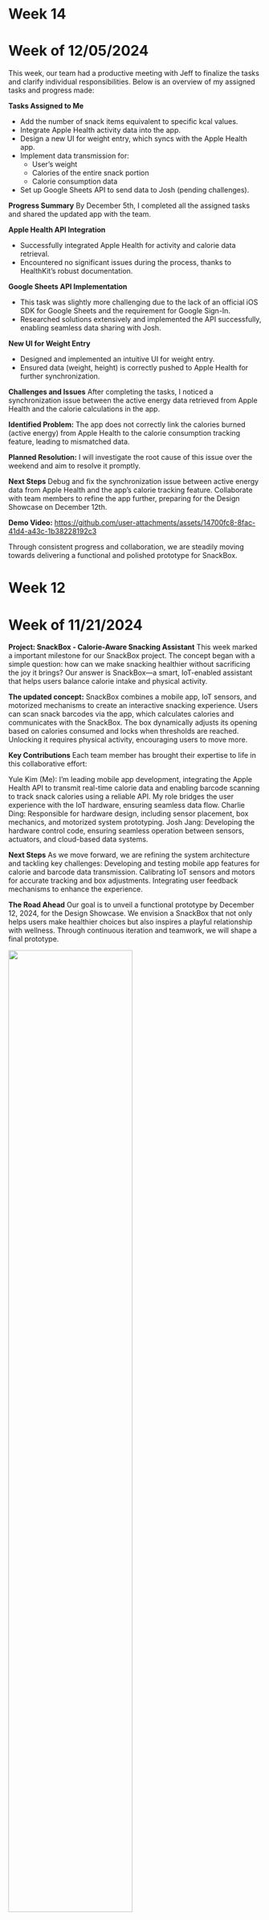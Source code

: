 # Week 14
# Week of 12/05/2024

This week, our team had a productive meeting with Jeff to finalize the tasks and clarify individual responsibilities. Below is an overview of my assigned tasks and progress made:

**Tasks Assigned to Me**
- Add the number of snack items equivalent to specific kcal values.
- Integrate Apple Health activity data into the app.
- Design a new UI for weight entry, which syncs with the Apple Health app.
- Implement data transmission for:
    - User’s weight
    - Calories of the entire snack portion
    - Calorie consumption data
- Set up Google Sheets API to send data to Josh (pending challenges).

**Progress Summary**
By December 5th, I completed all the assigned tasks and shared the updated app with the team.

**Apple Health API Integration**
- Successfully integrated Apple Health for activity and calorie data retrieval.
- Encountered no significant issues during the process, thanks to HealthKit’s robust documentation.

**Google Sheets API Implementation**
- This task was slightly more challenging due to the lack of an official iOS SDK for Google Sheets and the requirement for Google Sign-In.
- Researched solutions extensively and implemented the API successfully, enabling seamless data sharing with Josh.

**New UI for Weight Entry**
- Designed and implemented an intuitive UI for weight entry.
- Ensured data (weight, height) is correctly pushed to Apple Health for further synchronization.

**Challenges and Issues**
After completing the tasks, I noticed a synchronization issue between the active energy data retrieved from Apple Health and the calorie calculations in the app.

**Identified Problem:**
The app does not correctly link the calories burned (active energy) from Apple Health to the calorie consumption tracking feature, leading to mismatched data.

**Planned Resolution:**
I will investigate the root cause of this issue over the weekend and aim to resolve it promptly.

**Next Steps**
Debug and fix the synchronization issue between active energy data from Apple Health and the app’s calorie tracking feature.
Collaborate with team members to refine the app further, preparing for the Design Showcase on December 12th.

**Demo Video:**
https://github.com/user-attachments/assets/14700fc8-8fac-41d4-a43c-1b38228192c3

Through consistent progress and collaboration, we are steadily moving towards delivering a functional and polished prototype for SnackBox.


# Week 12
# Week of 11/21/2024

**Project: SnackBox - Calorie-Aware Snacking Assistant**
This week marked a important milestone for our SnackBox project. The concept began with a simple question: how can we make snacking healthier without sacrificing the joy it brings? Our answer is SnackBox—a smart, IoT-enabled assistant that helps users balance calorie intake and physical activity.

**The updated concept:**
SnackBox combines a mobile app, IoT sensors, and motorized mechanisms to create an interactive snacking experience. Users can scan snack barcodes via the app, which calculates calories and communicates with the SnackBox. The box dynamically adjusts its opening based on calories consumed and locks when thresholds are reached. Unlocking it requires physical activity, encouraging users to move more.

**Key Contributions**
Each team member has brought their expertise to life in this collaborative effort:

Yule Kim (Me): I’m leading mobile app development, integrating the Apple Health API to transmit real-time calorie data and enabling barcode scanning to track snack calories using a reliable API. My role bridges the user experience with the IoT hardware, ensuring seamless data flow.
Charlie Ding: Responsible for hardware design, including sensor placement, box mechanics, and motorized system prototyping.
Josh Jang: Developing the hardware control code, ensuring seamless operation between sensors, actuators, and cloud-based data systems.

**Next Steps**
As we move forward, we are refining the system architecture and tackling key challenges:
Developing and testing mobile app features for calorie and barcode data transmission.
Calibrating IoT sensors and motors for accurate tracking and box adjustments.
Integrating user feedback mechanisms to enhance the experience.

**The Road Ahead**
Our goal is to unveil a functional prototype by December 12, 2024, for the Design Showcase. We envision a SnackBox that not only helps users make healthier choices but also inspires a playful relationship with wellness. Through continuous iteration and teamwork, we will shape a final prototype.

<img src ="https://github.com/user-attachments/assets/ec04d41e-f7ad-420f-8143-9b6f52122b8f" width = "70%">


# Week 11
# Week of 11/14/2024

Project: Initial Planning for TDF Project 4 - Mix, Master, Extend, and Evolve

Summary: This week, I met with team members Chuhua (Charlie) Ding and Ryugwang (Josh) Jang to discuss ideas for Project 4. We focused on developing a concept that aligns with the project’s emphasis on blending technology with creative problem-solving in a connected ecosystem. After brainstorming, we agreed on an idea aimed at promoting healthier habits for children.

<img src ="https://github.com/user-attachments/assets/11b422bf-dd01-4c37-b999-d4f4837c037f" width = "80%">

Project Idea: Wearable Device with Calorie Tracking for Snack Access Control Our concept involves designing a wearable device that tracks a child’s calorie expenditure in real-time. This device would connect to a snack box with a lockable lid that only opens when a certain calorie threshold is met, encouraging kids to engage in more physical activity before accessing snacks. By integrating the Particle Photon2, we plan to establish cloud communication for data tracking, using sensors for activity monitoring, and an actuated mechanism to control snack box access.

Next Steps:
Refine the technical requirements for the wearable device and snack box system.
Outline a series of experiments to test calorie tracking accuracy and the actuation of the snack box lock.
Develop a project proposal including milestones and feasibility metrics for the “Design Showcase” on December 12th.
Images of our brainstorming session will be added to this update.


# Week 10
# Week of 11/07/2024

Video: https://youtu.be/KAFnNR242yk?si=bHYh3BsRr4lKRL2H

Project: AI-Powered Portfolio Summarization Agent on ZeroWidth
Overview:
This project focuses on creating an AI-powered agent using ZeroWidth that effectively summarizes my portfolio. Inspired by my desire to streamline the text-heavy nature of my portfolio, I developed an agent flow that condenses key information, making it concise and engaging for viewers.

Process:
Knowledge Base Setup:
Uploaded my complete portfolio into the ZeroWidth Knowledge Base. This served as the foundational data source for the agent.

Single Prompt Structure:
Created a Single Prompt setup, connecting two main prompts:

Prompt 1: Extracts specific project details, including project year and my role.
Prompt 2: Generates responses with an engaging tone, adding subtle praise to highlight my achievements.
Variable Adjustment:
Integrated key variables (e.g., Date, Role, and Outcomes) to ensure that the agent provided structured and relevant information. Adjusted parameters like Number of Chunks and Similarity Threshold for better accuracy.

Results:
The agent successfully responds to queries about my work (e.g., “Any hardware work?” or “Any software work?”) with accurate details on project dates, roles, and outcomes, while maintaining an encouraging tone. This setup not only made the portfolio more approachable but also provided an engaging user experience that highlights my accomplishments.

Reflections:
ZeroWidth proved valuable for prototyping AI-driven service ideas. Although it feels like an advanced, AI-integrated version of Grasshopper, for simpler use cases, directly using GPT-4.0 might sometimes be more efficient.

Future Directions:
I aim to refine the agent further, exploring additional customizations to make the responses even more adaptive to specific queries.

# Week 9
# Week of 10/31/2024

I approached ZeroWidth with curiosity and a bit of caution, knowing that each new tool brings its own specific learning curve. The structured, interactive nature of the class helped me get comfortable with the platform more easily, making the initial steps less daunting.

For my first exploration, I set up a test flow, which I called “Trial Flow,” as a way to experiment and become familiar with ZeroWidth’s interface. I appreciated that its design had some similarities to tools I’ve used previously, such as Figma and Miro, with its organized layout and accessible icon-driven functionality. This intuitive setup let me dive straight into building without too much time spent figuring out the basics.

As I began building my trial flow, I discovered how well ZeroWidth is designed for iterating on LLM workflows. The tool’s flexibility in managing multiple steps, organizing functions, and visualizing interactions between components made it clear how it supports rapid development. With each new element added, I felt my confidence grow, as the tool enabled me to test out a variety of LLM-based processes quickly and with clarity.

Overall, this experience has given me a fresh perspective on the value of prototyping tools in the context of LLMs. I’m looking forward to leveraging ZeroWidth to test out practical LLM agent designs, which will allow me to merge theoretical knowledge with hands-on design capabilities in meaningful ways.

# Week 8
# Week of 10/24/2024
We (Josh and I) are fully immersed in the 2nd TDF final work and making the video this week.

Here is our work! :)

[TDF Project 2 Keeper](https://www.youtube.com/watch?v=z6CSoZwMAkM)

This project enhances a posture monitoring system built with the Photon 2 microcontroller by incorporating multi-level feedback using LED color changes and vibration intensity. The system uses an MPU6050 motion sensor to track deviations from a calibrated baseline posture and provides feedback based on the severity of the deviation.

1. Features

1-1. Calibration:
- A calibration button defines the current posture as the standard baseline using accelerometer and gyroscope data.

1-2. Deviation Monitoring:
- The system continuously monitors posture and compares it to the baseline.
- Deviations are classified into three levels: mild, moderate, and severe.

1-3. Multi-Level Feedback:
- LED Indicators:
No deviation: No LED output (system is idle).
Mild deviation: Yellow LED.
Moderate deviation: Orange LED.
Severe deviation: Red LED.

- Vibration Feedback:
Mild deviation: Light vibration.
Moderate deviation: Medium vibration.
Severe deviation: Strong vibration.

1-4. Power Control:
- A power button toggles the system ON/OFF.

**2. Initialization**
- Set up the MPU6050 sensor, DRV2605 motor, and RGB LED pins. Configure the power and calibration buttons.

```
#include <Wire.h>
#include <MPU6050.h>
#include "Adafruit_DRV2605.h"

// Pin definitions
#define POWER_BUTTON_PIN D6
#define CALIBRATION_BUTTON_PIN D7
#define LED_RED_PIN D8
#define LED_GREEN_PIN D9
#define LED_BLUE_PIN D10

// MPU6050 and DRV2605 objects
MPU6050 accelgyro;
Adafruit_DRV2605 drv;

// Sensor data
int16_t ax, ay, az;
int16_t gx, gy, gz;

// Baseline data
int16_t baselineAx = 0, baselineAy = 0, baselineAz = 0;
int16_t baselineGx = 0, baselineGy = 0, baselineGz = 0;

// Constants
const int MILD_THRESHOLD = 500;    // Mild deviation threshold
const int MODERATE_THRESHOLD = 1000; // Moderate deviation threshold
const int SEVERE_THRESHOLD = 1500;  // Severe deviation threshold
bool powerState = false;
bool calibrationActive = false;

void setup() {
    pinMode(POWER_BUTTON_PIN, INPUT);
    pinMode(CALIBRATION_BUTTON_PIN, INPUT);
    pinMode(LED_RED_PIN, OUTPUT);
    pinMode(LED_GREEN_PIN, OUTPUT);
    pinMode(LED_BLUE_PIN, OUTPUT);

    Wire.begin();
    Serial.begin(9600);

    // Initialize MPU6050
    accelgyro.initialize();
    if (accelgyro.testConnection()) {
        Serial.println("MPU6050 connected successfully.");
    } else {
        Serial.println("MPU6050 connection failed.");
        while (1);
    }

    // Initialize DRV2605
    if (!drv.begin()) {
        Serial.println("DRV2605 initialization failed.");
        while (1);
    }
}

```

**3. Calibration**
- When the calibration button is pressed, the current posture is saved as the baseline. This data is used as the reference for detecting deviations.

```
void calculateBaseline() {
    int sumAx = 0, sumAy = 0, sumAz = 0;
    int sumGx = 0, sumGy = 0, sumGz = 0;

    for (int i = 0; i < 5; i++) {
        accelgyro.getMotion6(&ax, &ay, &az, &gx, &gy, &gz);
        sumAx += ax; sumAy += ay; sumAz += az;
        sumGx += gx; sumGy += gy; sumGz += gz;
        delay(50);
    }

    baselineAx = sumAx / 5;
    baselineAy = sumAy / 5;
    baselineAz = sumAz / 5;
    baselineGx = sumGx / 5;
    baselineGy = sumGy / 5;
    baselineGz = sumGz / 5;

    calibrationActive = true;
    Serial.println("Calibration complete.");
}
```
**4. Multi-Level Feedback**
- Deviation Detection: The system calculates the absolute difference between real-time and baseline sensor values to determine the deviation level.

```

void checkDeviation() {
    accelgyro.getMotion6(&ax, &ay, &az, &gx, &gy, &gz);

    int deviation = max({
        abs(ax - baselineAx),
        abs(ay - baselineAy),
        abs(az - baselineAz),
        abs(gx - baselineGx),
        abs(gy - baselineGy),
        abs(gz - baselineGz)
    });

    if (deviation > SEVERE_THRESHOLD) {
        provideFeedback("severe");
    } else if (deviation > MODERATE_THRESHOLD) {
        provideFeedback("moderate");
    } else if (deviation > MILD_THRESHOLD) {
        provideFeedback("mild");
    } else {
        resetFeedback();
    }
}

```
4-1. Feedback Levels:
- Provide feedback using LED colors and vibration intensities based on the deviation level.

```
void provideFeedback(String level) {
    if (level == "mild") {
        setLEDColor(255, 255, 0); // Yellow
        playHapticFeedback(30);  // Light vibration
    } else if (level == "moderate") {
        setLEDColor(255, 165, 0); // Orange
        playHapticFeedback(50);  // Medium vibration
    } else if (level == "severe") {
        setLEDColor(255, 0, 0); // Red
        playHapticFeedback(70);  // Strong vibration
    }
}

void resetFeedback() {
    setLEDColor(0, 0, 0); // Turn off LEDs
    drv.stop();           // Stop vibration
}

```

4-2. RGB LED Control:
- Set the color of the RGB LED.

```
void setLEDColor(int red, int green, int blue) {
    analogWrite(LED_RED_PIN, red);
    analogWrite(LED_GREEN_PIN, green);
    analogWrite(LED_BLUE_PIN, blue);
}

```

4-3. Vibration Feedback:
- Control the DRV2605 motor for different vibration intensities.

```
void playHapticFeedback(int effect) {
    drv.setWaveform(0, effect); // Set vibration effect
    drv.setWaveform(1, 0);      // End vibration
    drv.go();
}

```

**5. Main Control Logic**
- The main loop handles system power, calibration, and deviation monitoring.

```
void loop() {
    if (digitalRead(POWER_BUTTON_PIN) == HIGH) {
        powerState = !powerState;
        delay(500);
    }

    if (powerState) {
        if (calibrationActive) {
            checkDeviation();
        }

        if (digitalRead(CALIBRATION_BUTTON_PIN) == HIGH) {
            calculateBaseline();
        }
    } else {
        resetFeedback(); // Ensure no feedback when the system is OFF
    }

    delay(100);
}

```

**6. Summary of Features**

6-1. Power Control:
- A power button toggles the system ON/OFF.
- LED indicates the system state.

6-2. Calibration:
- A calibration button sets the baseline posture.

6-3. Multi-Level Feedback:
- LED Colors: Indicate the severity of the deviation.
- Vibration: Alert the user with varying intensities.

**7. Testing and Use Cases**

7-1. Power ON:
- Press the power button to activate the system. The LED turns on to indicate it's operational.

7-2. Calibration:
- Assume a standard posture and press the calibration button. The system stores this posture as the baseline.

7-3. Deviation Detection:
- Move out of the standard posture. The system will trigger vibration feedback if deviations exceed the threshold.

**8. Final Code: Posture Monitoring System**

```
#include <Wire.h>
#include <MPU6050.h>
#include "Adafruit_DRV2605.h"

// Pin definitions
#define POWER_BUTTON_PIN D6
#define CALIBRATION_BUTTON_PIN D7
#define LED_RED_PIN D8
#define LED_GREEN_PIN D9
#define LED_BLUE_PIN D10

// MPU6050 and DRV2605 objects
MPU6050 accelgyro;
Adafruit_DRV2605 drv;

// Sensor data
int16_t ax, ay, az;  // Accelerometer
int16_t gx, gy, gz;  // Gyroscope

// Baseline data
int16_t baselineAx = 0, baselineAy = 0, baselineAz = 0;
int16_t baselineGx = 0, baselineGy = 0, baselineGz = 0;

// Constants
const int MILD_THRESHOLD = 500;    // Mild deviation threshold
const int MODERATE_THRESHOLD = 1000; // Moderate deviation threshold
const int SEVERE_THRESHOLD = 1500;  // Severe deviation threshold
bool powerState = false;
bool calibrationActive = false;

void setup() {
    // Pin setup
    pinMode(POWER_BUTTON_PIN, INPUT);
    pinMode(CALIBRATION_BUTTON_PIN, INPUT);
    pinMode(LED_RED_PIN, OUTPUT);
    pinMode(LED_GREEN_PIN, OUTPUT);
    pinMode(LED_BLUE_PIN, OUTPUT);

    // Initialize I2C
    Wire.begin();
    Serial.begin(9600);

    // Initialize MPU6050
    Serial.println("Initializing MPU6050...");
    accelgyro.initialize();
    if (accelgyro.testConnection()) {
        Serial.println("MPU6050 connected successfully.");
    } else {
        Serial.println("MPU6050 connection failed.");
        while (1);
    }

    // Initialize DRV2605
    Serial.println("Initializing DRV2605...");
    if (!drv.begin()) {
        Serial.println("DRV2605 initialization failed.");
        while (1);
    }
}

void calculateBaseline() {
    int sumAx = 0, sumAy = 0, sumAz = 0;
    int sumGx = 0, sumGy = 0, sumGz = 0;

    for (int i = 0; i < 5; i++) {
        accelgyro.getMotion6(&ax, &ay, &az, &gx, &gy, &gz);
        sumAx += ax; sumAy += ay; sumAz += az;
        sumGx += gx; sumGy += gy; sumGz += gz;
        delay(50); // Sampling delay
    }

    // Calculate average
    baselineAx = sumAx / 5;
    baselineAy = sumAy / 5;
    baselineAz = sumAz / 5;
    baselineGx = sumGx / 5;
    baselineGy = sumGy / 5;
    baselineGz = sumGz / 5;

    calibrationActive = true; // Enable monitoring
    Serial.println("Calibration complete.");
}

void checkDeviation() {
    accelgyro.getMotion6(&ax, &ay, &az, &gx, &gy, &gz);

    int deviation = max({
        abs(ax - baselineAx),
        abs(ay - baselineAy),
        abs(az - baselineAz),
        abs(gx - baselineGx),
        abs(gy - baselineGy),
        abs(gz - baselineGz)
    });

    if (deviation > SEVERE_THRESHOLD) {
        provideFeedback("severe");
    } else if (deviation > MODERATE_THRESHOLD) {
        provideFeedback("moderate");
    } else if (deviation > MILD_THRESHOLD) {
        provideFeedback("mild");
    } else {
        resetFeedback();
    }
}

void provideFeedback(String level) {
    if (level == "mild") {
        setLEDColor(255, 255, 0); // Yellow
        playHapticFeedback(30);  // Light vibration
    } else if (level == "moderate") {
        setLEDColor(255, 165, 0); // Orange
        playHapticFeedback(50);  // Medium vibration
    } else if (level == "severe") {
        setLEDColor(255, 0, 0); // Red
        playHapticFeedback(70);  // Strong vibration
    }
}

void resetFeedback() {
    setLEDColor(0, 0, 0); // Turn off LEDs
    drv.stop();           // Stop vibration
}

void setLEDColor(int red, int green, int blue) {
    analogWrite(LED_RED_PIN, red);
    analogWrite(LED_GREEN_PIN, green);
    analogWrite(LED_BLUE_PIN, blue);
}

void playHapticFeedback(int effect) {
    drv.setWaveform(0, effect); // Set vibration effect
    drv.setWaveform(1, 0);      // End vibration
    drv.go();
}

void loop() {
    if (digitalRead(POWER_BUTTON_PIN) == HIGH) {
        powerState = !powerState;
        delay(500); // Debounce
    }

    if (powerState) {
        if (calibrationActive) {
            checkDeviation();
        }

        if (digitalRead(CALIBRATION_BUTTON_PIN) == HIGH) {
            calculateBaseline();
        }
    } else {
        resetFeedback(); // Ensure no feedback when the system is OFF
    }

    delay(100); // Loop delay
}

```



# Week 7
# Week of 10/17/2024

Preparation Process
1. Board Update
To ensure the board operates smoothly, we updated and initialized it.
We separated the board from the sensor components using wires for several reasons:
  - Flexibility in expanding functionality
  - To prevent damage to the board’s pins

<img src ="https://github.com/user-attachments/assets/b0c3d0e5-2caa-4308-9cb3-3f09566c78b2" width = "80%">
<img src ="https://github.com/user-attachments/assets/8a1494c9-347d-447b-b0e5-85fcf7dcdae4" width = "80%">

2. Hardware Soldering
  - Soldered the QT connector board and pins
  - Soldered the vibration motor and control board

3. Development Process - Output
  - Before integrating the entire program, we needed to verify the successful operation of each module (both hardware and software).
  - The syntax structure is similar to Arduino, making it easier to work with.

<img src ="https://github.com/user-attachments/assets/39925e8a-1ea4-4d00-bd5b-c2db7ce779ae" width = "80%">

4. LED - Verification
- We ran a simple blinking code to test the LED, where the light blinks every second.


https://github.com/user-attachments/assets/5029e72d-ffd7-40eb-863a-1497f84d6182

5. Vibration Motor
- Capable of producing various vibration effects

I plan to complete the remaining tasks over the weekend and will continue fine-tuning the system based on feedback from the next class.


# Week 6
# Week of 10/10/2024

<img width="496" alt="Screenshot 2024-10-10 at 1 38 34 PM" src="https://github.com/user-attachments/assets/6d9495e7-9fd6-4662-980b-92794ca73b8a">

This week, we explored the Particle ecosystem in more depth. We learned how to control the Particle.io Photon 2 microcontroller, integrate hardware components for sensing and output, manage actuation and status relays, and use web APIs to gain insights into global activities or specific engagements. Additionally, we worked on code to tie all these elements together.

<img src ="https://github.com/user-attachments/assets/ed855807-c65b-426e-b4de-feb6009a733c" width = "80%">

We also need to organize a team for the Digital Ecosystem Project. I came up with an idea that I have always wanted to try to solve my issue. The concept is to monitor and provide haptic feedback for poor neck posture, especially during extended periods of computer or smartphone use. I formed a team with Josh, who also has experience struggling with this.

<img src ="https://github.com/user-attachments/assets/b81dfa43-5fe5-4e49-b366-d85c758a18dd" width = "70%">

We’ve developed a diagram that utilizes a gyroscope sensor and incorporates a calibration process. Since everyone has different postures due to variations in height and angle, the calibration allows the system to set a standard posture based on the user’s upright position. The system then uses this data as a reference, and if the user slouches for too long, it triggers a haptic motor as a form of feedback.

Today, we’re presenting this idea in class and plan to incorporate feedback from our classmates and instructor.

# Week 5
# Week of 10/03/2024

<img src ="https://github.com/user-attachments/assets/e21ae40e-6493-467f-a5ea-2ef7dc4aac54" width = "70%">

This week, we received the PARTICLE customizable IoT kit. I’ve heard of Particle, a company that specializes in IoT (Internet of Things) solutions. They offer a complete platform for developing, connecting, and managing IoT devices, providing tools like development kits, cloud services, and connectivity options. Particle is well-known for its hardware modules, such as the Photon and Boron, which are designed for both hobbyist and industrial use, supporting everything from prototypes to large-scale deployments. 

<img width="896" alt="Screenshot 2024-10-03 at 2 01 34 PM" src="https://github.com/user-attachments/assets/7e2d12c7-d7d4-4286-a4c9-1550766a4e7d">

I’m already familiar with this type of IoT kit, as I have prior experience developing an IoT device for posture correction (more details can be found [here](https://www.yulekim.bio/keeper)). However, during that project, we used Arduino rather than Visual Studio Code, and my focus was more on user experience design and Project Manager rather than the actual coding itself.

<img width="974" alt="Screenshot 2024-10-03 at 1 59 36 PM" src="https://github.com/user-attachments/assets/fc6a8450-5132-4211-9e26-1778897d6e6e">

Last time, I connected the kit to my laptop and learned the basics, such as printing “Hello World” through Visual Studio Code. Now, I’m working on getting more familiar with the Visual Studio Code platform. Next week, there’s a specific topic set, and I plan to explore the platform further and experiment with something fun.

# Week 4
# Week of 09/26/2024
My Interaction Ecosystems

For this assignment, I was tasked with analyzing my daily media and entertainment ecosystem, focusing on how I use various devices and applications throughout the day. The goal was to break down my app usage, categorize it, and then creatively represent these categories using abstract symbols. This process helped me not only understand my screen time but also reflect on how different areas of my digital life interact with one another.

Devices and Screen Time Analysis
First, I began by identifying the digital devices I primarily use: my iPhone, iPad, and MacBook. I accessed the Screen Time feature on each of these devices to see which apps I use most frequently.

<img src ="https://github.com/user-attachments/assets/a2ba3b13-c934-4670-9c07-fbbfb8d4b861" width = "70%">

Next, I categorized these apps into larger groups, such as Social, Entertainment, and Productivity & Finance, and calculated the percentage of time spent in each category.
<img src ="https://github.com/user-attachments/assets/37f76cb4-c4dd-47e4-8fe9-4aeeec5e5ad4" width = "70%">

Abstract Representation of Categories
After categorizing the apps and calculating their usage percentages, I moved on to the creative step: selecting abstract objects that could represent these categories and their proportions.

Gears (Social, Productivity & Finance, Utility)
First, I chose gears to represent Social, Productivity & Finance, and Utility. The gears symbolize how these areas of my life are interconnected, with Social being the largest gear driving the others. This highlights how these categories work together to keep my digital life functioning smoothly.

Tree (Entertainment, Shopping & Food, Education)
Next, I used a tree metaphor to represent Entertainment, Shopping & Food, and Education. Entertainment, being the largest category, is depicted as the tree’s lush leaves, while Shopping & Food serves as the branches that support it. Education forms the roots, symbolizing foundational growth.

Sand Timer (Social, Entertainment, Productivity & Finance)
Finally, I chose a sand timer to show the relationship between Social, Entertainment, and Productivity & Finance. Social is the wide upper chamber, reflecting the largest portion of my time, while Entertainment flows through the middle, balancing with work. Productivity & Finance is concentrated at the bottom, symbolizing its essential but compressed role.

Reflection and Alignment with Assignment Goals
By categorizing my app usage, calculating the percentages, and using abstract objects like gears, a tree, and a sand timer, I was able to gain a deeper understanding of my digital habits. The assignment encouraged me to reflect not just on my screen time, but also on the balance and interaction between productivity, social activities, and entertainment.
![Untitled](https://github.com/user-attachments/assets/f6d4d61e-bbf2-4a32-b06c-2eb1b89996de)

# Week 3
# Week of 09/19/2024

Project Overview: Bottle Holder Design

This project started with a simple problem: after pouring water from my bottle, moisture would always collect at the bottom, leaving annoying marks on surfaces. I wanted to solve this everyday issue by designing a 3D-printed holder that would keep the bottle dry and stable on any surface.

Challenges & Solutions:

I explored Grasshopper for computational design, trying different geometric combinations to create the final holder. Initially, I attempted to 3D-scan the bottle for precision but eventually switched to manual modeling after encountering several issues. Iteration was key—fine-tuning parameters in Grasshopper made a huge difference in getting the design right.

Results & Feedback:

The final design worked as intended, solving the moisture issue while being functional and aesthetically pleasing. Feedback from peers encouraged me to experiment with more shapes, make the design adjustable for different bottle sizes, and explore more durable materials for better heat resistance.

Conclusion:

This project was a great learning experience. I got hands-on with Grasshopper and Rhino, and despite some failed attempts along the way (looking at you, 3D-scanning!), the process taught me the value of persistence and iteration. It’s more than just a bottle holder—it’s about solving real problems with practical design and pushing my skills in computational design.

For more details on this dynamic process, check out the video below!

https://github.com/user-attachments/assets/1a5ac7ce-e2b2-4dff-ae05-c7801ec9d7eb

# Week 2
# Week of 09/12/2024

After Tuesday's class, I reviewed the class materials and Grasshopper notes in more detail to further structure the diagrams. I then worked on organizing and simplifying the diagrams for better clarity.

![Untitled](https://github.com/user-attachments/assets/22be9055-41cf-4fd0-a31a-e810b118a91a)
[Link](https://www.figma.com/board/lUDPzkBLpdVS7jWdDrvnrN/Week-2_Yule_091224?node-id=0-1&t=dbdX0OTPoVb2UH4U-1)

During the last class, I relearned how to adjust values using the Control Panel, which made it easier for me to fine-tune my desired design. By the way, recently, a new iPhone was released. I have always thought that my current phone is smaller than my hand size, so I'm considering purchasing the new, bigger iPhone model. Therefore, I adjusted the width, height, and thickness values to match the size of the iPhone Pro Max.

![Screenshot-2024-09-12-at-2 55 22 PM](https://github.com/user-attachments/assets/673758ef-d27a-4287-906a-52ebced9a6a7)

While working, I came up an idea: what if the phone stand could allow viewing from multiple angles rather than being fixed at just one? So I focused on this, and after several attempts, I adjusted the values to enable the phone to be positioned at both steeper and graduer angles."

<img width="970" alt="Screenshot 2024-09-12 at 2 55 58 PM" src="https://github.com/user-attachments/assets/22996ec8-5c54-4a4d-b6c8-3c1851ff6157">

After baking the model, I was able to identify the design I wanted. However, there was one issue. To allow the phone to be placed at a more gradual angle, a groove, marked in red, needed to be carved out to fit the phone. Next week, I plan to study Rhino and try to create this groove to match my (future) phone's thickness.

<img width="973" alt="Screenshot 2024-09-12 at 2 57 15 PM" src="https://github.com/user-attachments/assets/92c0bddc-c082-4501-9c6c-6cd378a1d097">

# Week of 09/10/2024

Thie week, I explored Rhino 3D and Grasshopper more and tried to figure out the system of files shared.

<img width="1350" alt="Screenshot 2024-09-08 at 9 46 12 PM" src="https://github.com/user-attachments/assets/f09cfc8d-43a9-47f7-9b7c-2a57fbeec24a">

I’ve understood that the task involves creating diagrams to represent the example files, and it’s important to explore different approaches while being open to experimentation and learning from early failures. The process includes steps like setting up the plane, adjusting parameters, manipulating the geometry, and testing the design for stability and volume. It’s essential to focus on key elements like sphere positioning, void subtraction, and parameter adjustments, while refining the final model for 3D printing. I’ll review everything again tomorrow to make sure it’s on track.

<img width="1020" alt="Screenshot 2024-09-08 at 9 17 16 PM" src="https://github.com/user-attachments/assets/eb3c7e68-68fc-4d7b-be55-22b491dd7588">

To begin, I left the void width and height unchanged, as they were already suitable for the design. Then, I adjusted the parameters for phone width, length, corner radius, and thickness to align with the exact specifications of my iPhone 15. Following this, I fine-tuned the center Z values for both Sphere 1 and Sphere 2, ensuring the height was appropriate for the stand’s overall structure. Additionally, I modified the radius and length of the cylinder to match the dimensions of my phone more accurately.

<img width="774" alt="Screenshot 2024-09-08 at 9 29 46 PM" src="https://github.com/user-attachments/assets/791af10b-02f7-4dd8-8549-26f3192a364b">

While adjusting the parameters, I accidentally made an error where the phone buttons became separated from the phone frame. I tried several times to fix it, but couldn’t figure out how to resolve the issue. I decided to leave it as is, knowing I could ask about it during the next class session.

<img width="766" alt="Screenshot 2024-09-08 at 9 22 03 PM" src="https://github.com/user-attachments/assets/217209ee-8333-4c63-9030-03bbaea9bb3f">

Once the adjustments were complete, I pressed Bake Me to finalize the changes and baked the model into the design. To further organize and review the outcome, I created a separate layer titled iPhone 15 to visualize and verify the results. This layer allowed me to clearly inspect how the modified parameters fit with the overall design, ensuring the stand would securely hold my phone while maintaining stability.


# Week 1
# Week of 09/05/2024
This week, I completed General Workshop Safety training and printed a sample using a laser cutter. 

# Reflection
As an international student, I’m still adjusting to the classes at Berkeley, so it’s been a bit overwhelming. I haven’t come across anything particularly surprising yet. I completed the General Workshop Safety online training as part of the assignments, but I struggled with using the equipment, specifically with the laser cutter. Thankfully, my cohort member Josh Jang helped me with printing, and I’m very grateful for his assistance.

# Images & Video
![IMG_2736](https://github.com/user-attachments/assets/9fdbc9c2-d951-4afc-bad1-c5c11a078f9e)

# Speculations
Recently, I bought an electric bike and have been debating whether to buy a basket to carry a bag, but I’m considering making one through the Jacobs Makerspace instead.

# Images & Video

![IMG_2699](https://github.com/user-attachments/assets/3d650f6d-8aba-4ad1-8591-616e19836b1e)
